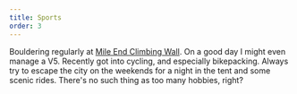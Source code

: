 ```yaml
---
title: Sports
order: 3
---
```


Bouldering regularly at [Mile End Climbing Wall](https://www.mileendwall.org.uk/).
On a good day I might even manage a V5.
Recently got into cycling, and especially bikepacking.
Always try to escape the city on the weekends for a night in the tent and some scenic rides.
There's no such thing as too many hobbies, right?
